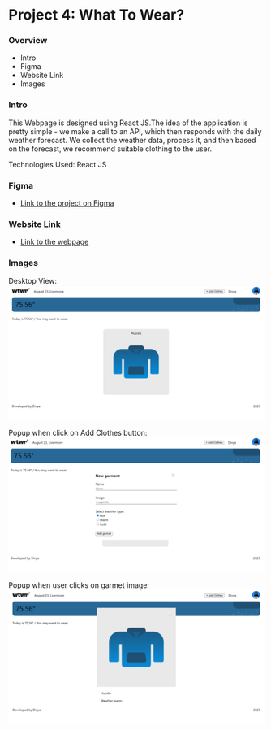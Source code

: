 # Project 4: What To Wear?

### Overview

- Intro
- Figma
- Website Link
- Images

### Intro

This Webpage is designed using React JS.The idea of the application is pretty simple - we make a call to an API, which then responds with the daily weather forecast. We collect the weather data, process it, and then based on the forecast, we recommend suitable clothing to the user.

Technologies Used: React JS

### Figma

- [Link to the project on Figma](https://www.figma.com/file/DTojSwldenF9UPKQZd6RRb/Sprint-10%3A-WTWR)

### Website Link

- [Link to the webpage](https://divyaaa1812.github.io/se_project_react)

### Images

Desktop View:
![Desktop View](./src/components/images/Website/WTWR.png)

Popup when click on Add Clothes button:
![Popup when click on Add Clothes button](./src/components/images/Website/AddClothespopup.png)

Popup when user clicks on garmet image:
![Popup when user clicks on garmet image](./src/components/images/Website/clickonImage.png)
